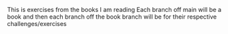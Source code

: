 This is exercises from the books I am reading
Each branch off main will be a book and then each branch off the book branch will be for their respective challenges/exercises

